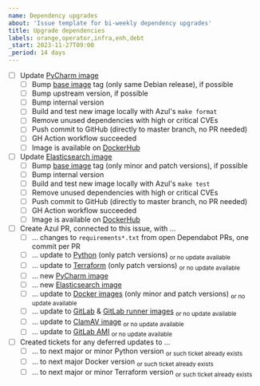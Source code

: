 ```yaml
---
name: Dependency upgrades
about: 'Issue template for bi-weekly dependency upgrades'
title: Upgrade dependencies
labels: orange,operator,infra,enh,debt 
_start: 2023-11-27T09:00
_period: 14 days
---
```

- [ ] Update [PyCharm image](https://github.com/DataBiosphere/azul-docker-pycharm)
  - [ ] Bump [base image](https://hub.docker.com/_/debian/tags?name=bullseye) tag (only same Debian release), if possible
  - [ ] Bump upstream version, if possible
  - [ ] Bump internal version
  - [ ] Build and test new image locally with Azul's `make format`
  - [ ] Remove unused dependencies with high or critical CVEs
  - [ ] Push commit to GitHub (directly to master branch, no PR needed)
  - [ ] GH Action workflow succeeded
  - [ ] Image is available on [DockerHub](https://hub.docker.com/repository/docker/ucscgi/azul-pycharm) 
- [ ] Update [Elasticsearch image](https://github.com/DataBiosphere/azul-docker-elasticsearch)
  - [ ] Bump [base image](https://hub.docker.com/_/elasticsearch/tags) tag (only minor and patch versions), if possible
  - [ ] Bump internal version 
  - [ ] Build and test new image locally with Azul's `make test`
  - [ ] Remove unused dependencies with high or critical CVEs
  - [ ] Push commit to GitHub (directly to master branch, no PR needed)
  - [ ] GH Action workflow succeeded
  - [ ] Image is available on [DockerHub](https://hub.docker.com/repository/docker/ucscgi/azul-elasticsearch) 
- [ ] Create Azul PR, connected to this issue, with … 
  - [ ] … changes to `requirements*.txt` from open Dependabot PRs, one commit per PR
  - [ ] … update to [Python](https://hub.docker.com/_/python/tags) (only patch versions) <sub>or no update available</sub>
  - [ ] … update to [Terraform](https://hub.docker.com/r/hashicorp/terraform/tags) (only patch versions) <sub>or no update available</sub>
  - [ ] … new [PyCharm image](https://hub.docker.com/repository/docker/ucscgi/azul-pycharm)
  - [ ] … new [Elasticsearch image](https://hub.docker.com/repository/docker/ucscgi/azul-elasticsearch)
  - [ ] … update to [Docker images](https://hub.docker.com/_/docker/tags) (only minor and patch versions) <sub>or no update available</sub>
  - [ ] … update to [GitLab](https://hub.docker.com/r/gitlab/gitlab-ce/tags) & [GitLab runner images](https://hub.docker.com/r/gitlab/gitlab-runner/tags) <sub>or no update available</sub>
  - [ ] … update to [ClamAV image](https://hub.docker.com/r/clamav/clamav/tags) <sub>or no update available</sub>
  - [ ] … update to [GitLab AMI](https://github.com/DataBiosphere/azul/blob/develop/OPERATOR.rst#updating-the-ami-for-gitlab-instances) <sub>or no update available</sub>
- [ ] Created tickets for any deferred updates to …
  - [ ] … to next major or minor Python version <sub>or such ticket already exists</sub>
  - [ ] … to next major Docker version <sub>or such ticket already exists</sub>
  - [ ] … to next major or minor Terraform version <sub>or such ticket already exists</sub>
